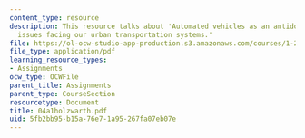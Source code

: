 ```yaml
---
content_type: resource
description: This resource talks about 'Automated vehicles as an antidote for critical
  issues facing our urban transportation systems.'
file: https://ol-ocw-studio-app-production.s3.amazonaws.com/courses/1-221j-transportation-systems-fall-2004/5fb2bb95b15a76e71a95267fa07eb07e_04a1holzwarth.pdf
file_type: application/pdf
learning_resource_types:
- Assignments
ocw_type: OCWFile
parent_title: Assignments
parent_type: CourseSection
resourcetype: Document
title: 04a1holzwarth.pdf
uid: 5fb2bb95-b15a-76e7-1a95-267fa07eb07e
---
```

